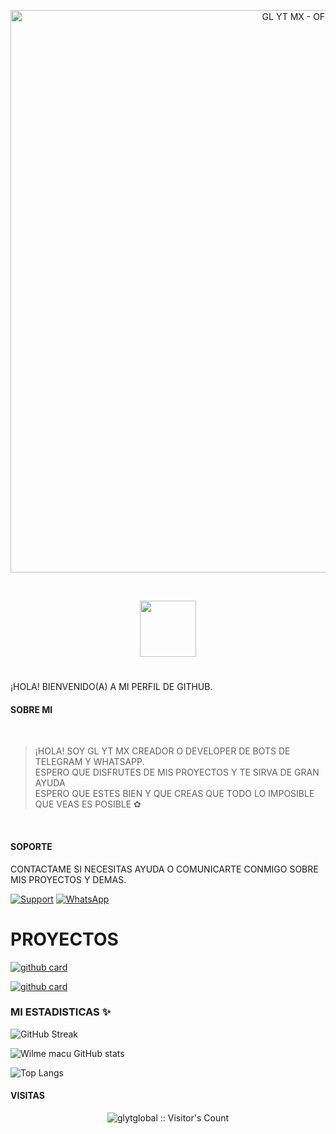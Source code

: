 <p align="center">
<img src="https://telegra.ph/file/90ab3444c9dc1080f0350.jpg" alt="GL YT MX - OFC" width="900"/>
</p>
<br>
<p align="center"> 
<a href="https://github.com/glytglobal/"><img src="http://readme-typing-svg.herokuapp.com?font=Fira+Code&pause=1000&color0000e6&width=435&lines=GL+YT+MX+OFC+%F0%9F%98%BC;DEVELOPJS+%E2%9A%A1" height="90px"></a> 
</p>

<h1></h1> ¡HOLA! BIENVENIDO(A) A MI PERFIL DE GITHUB. </h1>

#### SOBRE MI
<br>

> ¡HOLA! SOY GL YT MX CREADOR O DEVELOPER DE BOTS DE TELEGRAM Y WHATSAPP. <br>
> ESPERO QUE DISFRUTES DE MIS PROYECTOS Y TE SIRVA DE GRAN AYUDA <br>
> ESPERO QUE ESTES BIEN Y QUE CREAS QUE TODO LO IMPOSIBLE QUE VEAS ES POSIBLE ✿
<br>

#### SOPORTE
CONTACTAME SI NECESITAS AYUDA O COMUNICARTE CONMIGO SOBRE MIS PROYECTOS Y DEMAS.

[![Support](https://img.shields.io/badge/Support-2CA5E0?style=for-the-badge&logo=telegram&logoColor=white)](https://t.me/GLYTMX_ASF_BOT)
[![WhatsApp](https://img.shields.io/badge/STAFF-25D366?style=for-the-badge&logo=whatsapp&logoColor=white)](https://wa.me/5493795319022?text=%C2%A1HOLA%20GL%20YT%20MX%21%20VENGO%20DE%20TU%20GITHUB.)

# PROYECTOS

<a href="https://github.com/glytglobal/Mascota-Bot-MD">![github card](https://github-readme-stats.vercel.app/api/pin/?username=glytglobal&repo=Mascota-Bot-MD&theme=merko)</a>

<a href="https://github.com/glytglobal/Mascota-BotLite-MD">![github card](https://github-readme-stats.vercel.app/api/pin/?username=glytglobal&repo=Mascota-BotLite-MD&theme=merko)</a>

### MI ESTADISTICAS ✨

![GitHub Streak](https://streak-stats.demolab.com?user=glytglobal&theme=radical&border=000000ED) 

![Wilme macu GitHub stats](https://github-readme-stats.vercel.app/api?username=glytglobal&show_icons=true&theme=radical)

![Top Langs](https://github-readme-stats.vercel.app/api/top-langs/?username=glytglobal&&theme=radical&border=000000ED.weight=0.5&count_weight=0.5) 

#### VISITAS

<p align="center"><img src="https://profile-counter.glitch.me/{glytglobal}/count.svg" alt="glytglobal :: Visitor's Count" /></p>

<!--
**glytglobal/glytglobal** is a ✨ _special_ ✨ repository because its `README.md` (this file) appears on your GitHub profile.

Here are some ideas to get you started:

- 🔭 I’m currently working on ...
- 🌱 I’m currently learning ...
- 👯 I’m looking to collaborate on ...
- 🤔 I’m looking for help with ...
- 💬 Ask me about ...
- 📫 How to reach me: ...
- 😄 Pronouns: ...
- ⚡ Fun fact: ...
-->
